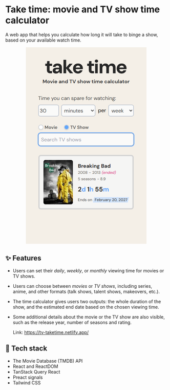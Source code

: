 # Take time: movie and TV show time calculator

A web app that helps you calculate how long it will take to binge a show, based on your available watch time.

<p align="center">
  <img src="docs/img/homepage.png" alt="Homepage" title="Homepage" />
</p>

## ✨ Features

- Users can set their _daily_, _weekly_, or _monthly_ viewing time for movies or TV shows.
- Users can choose between _movies_ or _TV shows_, including series, anime, and other formats (talk shows, talent shows, makeovers, etc.).
- The time calculator gives users two outputs: the whole duration of the show, and the estimated end date based on the chosen viewing time.
- Some additional details about the movie or the TV show are also visible, such as the release year, number of seasons and rating.

  Link: https://tv-taketime.netlify.app/

## 🧰 Tech stack

- The Movie Database (TMDB) API
- React and ReactDOM
- TanStack Query React
- Preact signals
- Tailwind CSS
